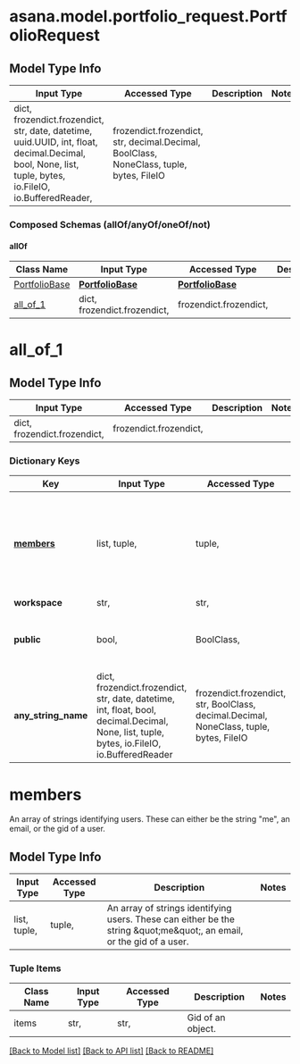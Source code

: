 # asana.model.portfolio_request.PortfolioRequest

## Model Type Info
Input Type | Accessed Type | Description | Notes
------------ | ------------- | ------------- | -------------
dict, frozendict.frozendict, str, date, datetime, uuid.UUID, int, float, decimal.Decimal, bool, None, list, tuple, bytes, io.FileIO, io.BufferedReader,  | frozendict.frozendict, str, decimal.Decimal, BoolClass, NoneClass, tuple, bytes, FileIO |  | 

### Composed Schemas (allOf/anyOf/oneOf/not)
#### allOf
Class Name | Input Type | Accessed Type | Description | Notes
------------- | ------------- | ------------- | ------------- | -------------
[PortfolioBase](PortfolioBase.md) | [**PortfolioBase**](PortfolioBase.md) | [**PortfolioBase**](PortfolioBase.md) |  | 
[all_of_1](#all_of_1) | dict, frozendict.frozendict,  | frozendict.frozendict,  |  | 

# all_of_1

## Model Type Info
Input Type | Accessed Type | Description | Notes
------------ | ------------- | ------------- | -------------
dict, frozendict.frozendict,  | frozendict.frozendict,  |  | 

### Dictionary Keys
Key | Input Type | Accessed Type | Description | Notes
------------ | ------------- | ------------- | ------------- | -------------
**[members](#members)** | list, tuple,  | tuple,  | An array of strings identifying users. These can either be the string \&quot;me\&quot;, an email, or the gid of a user. | [optional] 
**workspace** | str,  | str,  | Gid of an object. | [optional] 
**public** | bool,  | BoolClass,  | True if the portfolio is public to its workspace members. | [optional] 
**any_string_name** | dict, frozendict.frozendict, str, date, datetime, int, float, bool, decimal.Decimal, None, list, tuple, bytes, io.FileIO, io.BufferedReader | frozendict.frozendict, str, BoolClass, decimal.Decimal, NoneClass, tuple, bytes, FileIO | any string name can be used but the value must be the correct type | [optional]

# members

An array of strings identifying users. These can either be the string \"me\", an email, or the gid of a user.

## Model Type Info
Input Type | Accessed Type | Description | Notes
------------ | ------------- | ------------- | -------------
list, tuple,  | tuple,  | An array of strings identifying users. These can either be the string \&quot;me\&quot;, an email, or the gid of a user. | 

### Tuple Items
Class Name | Input Type | Accessed Type | Description | Notes
------------- | ------------- | ------------- | ------------- | -------------
items | str,  | str,  | Gid of an object. | 

[[Back to Model list]](../../README.md#documentation-for-models) [[Back to API list]](../../README.md#documentation-for-api-endpoints) [[Back to README]](../../README.md)

